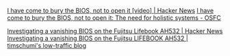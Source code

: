 
[I have come to bury the BIOS, not to open it [video] | Hacker News](https://news.ycombinator.com/item?id=33145411)
[I have come to bury the BIOS, not to open it: The need for holistic systems - OSFC](https://www.osfc.io/2022/talks/i-have-come-to-bury-the-bios-not-to-open-it-the-need-for-holistic-systems/)

[Investigating a vanishing BIOS on the Fujitsu Lifebook AH532 | Hacker News](https://news.ycombinator.com/item?id=39070871)
[Investigating a vanishing BIOS on the Fujitsu LIFEBOOK AH532 | timschumi's low-traffic blog](https://blog.timschumi.net/2024/01/20/ah532-bios-investigation.html)
